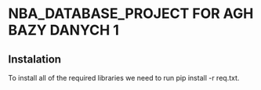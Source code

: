 # NBA_DATABASE_PROJECT FOR AGH BAZY DANYCH 1

## Instalation
To install all of the required libraries we need to run pip install -r req.txt.
